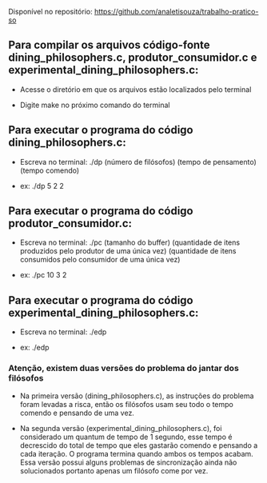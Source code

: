 Disponível no repositório: https://github.com/analetisouza/trabalho-pratico-so

## Para compilar os arquivos código-fonte dining_philosophers.c, produtor_consumidor.c e experimental_dining_philosophers.c:

- Acesse o diretório em que os arquivos estão localizados pelo terminal

- Digite make no próximo comando do terminal


## Para executar o programa do código dining_philosophers.c:

- Escreva no terminal: ./dp (número de filósofos) (tempo de pensamento) (tempo comendo)

- ex: ./dp 5 2 2


## Para executar o programa do código produtor_consumidor.c:

- Escreva no terminal: ./pc (tamanho do buffer) (quantidade de itens produzidos pelo produtor de uma única vez) (quantidade de itens consumidos pelo consumidor de uma única vez)

- ex: ./pc 10 3 2


## Para executar o programa do código experimental_dining_philosophers.c:

- Escreva no terminal: ./edp

- ex: ./edp


### Atenção, existem duas versões do problema do jantar dos filósofos

- Na primeira versão (dining_philosophers.c), as instruções do problema foram levadas a risca, então os filósofos usam seu todo o tempo comendo e pensando de uma vez.

- Na segunda versão (experimental_dining_philosophers.c), foi considerado um quantum de tempo de 1 segundo, esse tempo é decrescido do total de tempo que eles gastarão comendo e pensando a cada iteração. O programa termina quando ambos os tempos acabam. Essa versão possui alguns problemas de sincronização ainda não solucionados portanto apenas um filósofo come por vez.
